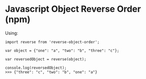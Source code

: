 # Javascript Object Reverse Order (npm)

Using:

    import reverse from 'reverse-object-order';
    
    var object = {"one": "a", "two": "b", "three": "c"};
    
    var reversedObject = reverse(object);
    
    console.log(reversedObject);
    >>> {"three": "c", "two": "b", "one": "a"}

